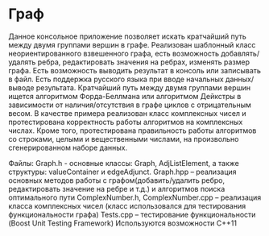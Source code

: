 Граф
=====

Данное консольное приложение позволяет искать кратчайший путь между двумя группами вершин в графе.
Реализован шаблонный класс неориентированного взвешенного графа, есть возможность добавлять/удалять ребра, редактировать значения на ребрах, изменять размер графа. Есть возможность выводить результат в консоль или записывать в файл. Есть поддержка русского языка при вводе начальных данных/выводе результата.
Кратчайший путь между двумя группами вершин ищется алгоритмом Форда-Беллмана или алгоритмом Дейкстры в зависимости от наличия/отсутствия в графе циклов с отрицательным весом.
В качестве примера реализован класс комплексных чисел и протестирована корректность работы алгоритмов на комплексных числах. Кроме того, протестирована правильность работы алгоритмов со строками, целыми и вещественными числами, на произвольно сгенерированном наборе данных.

Файлы:
Graph.h  - основные классы: Graph, AdjListElement, а также структуры: valueContainer и edgeAdjunct.
Graph.hpp – реализация основных методов работы с графом(добавить/удалить ребро, редактировать значение на ребре и т.д.) и алгоритмов поиска оптимального пути
ComplexNumber.h, ComplexNumber.cpp – реализация класса комплексных чисел (класс использовался для тестирования функциональности графа)
Tests.cpp – тестирование функциональности (Boost Unit Testing Framework)
Используются возможности С++11

